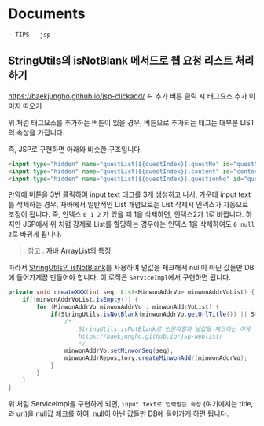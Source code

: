 ﻿# Documents

    - TIPS - jsp 

## StringUtils의 isNotBlank 메서드로 웹 요청 리스트 처리하기

https://baekjungho.github.io/jsp-clickadd/ <- 추가 버튼 클릭 시 태그요소 추가 이미지 따오기

위 처럼 태그요소를 추가하는 버튼이 있을 경우, 버튼으로 추가되는 태그는 대부분 LIST의 속성을 가집니다.

즉, JSP로 구현하면 아래와 비슷한 구조입니다.

```html 
<input type="hidden" name="questList[${questIndex}].questNo" id="questNo" value="<c:out value='${quest.questNo }'/>" />
<input type="hidden" name="questList[${questIndex}].content" id="content" value="<c:out value='${quest.content }'/>" />
<input type="hidden" name="questList[${questIndex}].questionNo" id="questionNo" value="<c:out value='${quest.questionNo }'/>" />
```

만약에 버튼을 3번 클릭하여 input text 태그를 3개 생성하고 나서, 가운데 input text를 삭제하는 경우, 자바에서 일반적인 List 개념으로는 List 삭제시 인덱스가 자동으로 조정이 됩니다. 즉, 인덱스 `0 1 2` 가 있을 때 1을 삭제하면, 인덱스2가 1로 바뀝니다. 하지만 JSP에서 위 처럼 강제로 List를 할당하는 경우에는 인덱스 1을 삭제하여도 `0 null 2`로 바뀌게 됩니다.

> 참고 : [자바 ArrayList의 특징](https://baekjungho.github.io/java-collection/#arraylist)

따라서 [StringUtils의 isNotBlank](https://baekjungho.github.io/apache-commonslang/#stringutils)를 사용하여 널값을 체크해서 null이 아닌 값들만 DB에 들어가게끔 만들어야 합니다. 이 로직은 `ServiceImpl`에서 구현하면 됩니다.


```java
private void createXXX(int seq, List<MinwonAddrVo> minwonAddrVoList) {
    if(!minwonAddrVoList.isEmpty()) {
        for (MinwonAddrVo minwonAddrVo : minwonAddrVoList) {
            if(StringUtils.isNotBlank(minwonAddrVo.getUrlTitle()) || StringUtils.isNotBlank(minwonAddrVo.getUrl())) {
                /*
                    StringUtils.isNotBlank로 빈문자열과 널값을 체크하는 이유
                    https://baekjungho.github.io/jsp-weblist/
                    */
                minwonAddrVo.setMinwonSeq(seq);
                minwonAddrRepository.createMinwonAddr(minwonAddrVo);
            }
        }
    }
}
```

위 처럼 ServiceImpl을 구현하게 되면, `input text로 입력받는 속성` (여기에서는 title,과 url)을 null값 체크를 하여, null이 아닌 값들만 DB에 들어가게 하면 됩니다.
